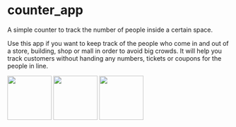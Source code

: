 # counter_app

A simple counter to track the number of people inside a certain space.


Use this app if you want to keep track of the people who come in and out of a store, building, shop or mall in order to avoid big crowds. It will help you track customers without handing any numbers, tickets or coupons for the people in line.

<p float="left">
  <img src="https://drive.google.com/uc?export=view&id=17v_tB7hy4LWy8vgev8OZpKsClPEthAuH" width="100" />
  <img src="https://drive.google.com/uc?export=view&id=1lfI78vOvMlhp_TjhJHM2A8OVaECpXsqi" width="100" /> 
  <img src="https://drive.google.com/uc?export=view&id=19Im_1E4oBWebBBjiCHvXIb149eYW5lKS" width="100" />
</p>
